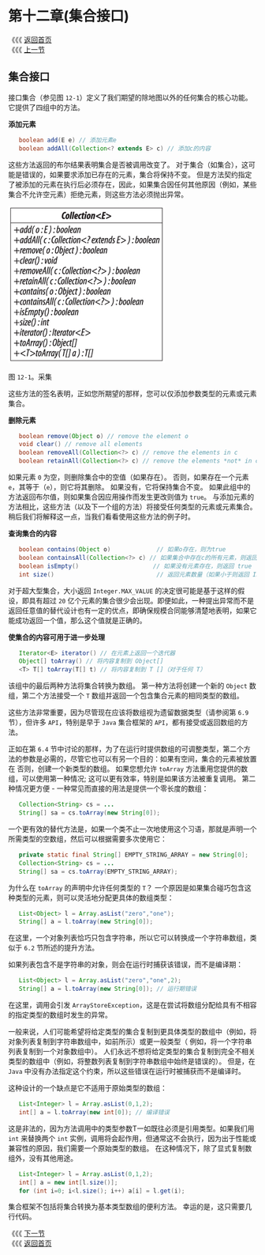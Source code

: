 # 第十二章\(集合接口\)

《《《 [返回首页](../../)  
《《《 [上一节](../di-shi-yi-zhang-chu-bu-cuo-shi/11.5-ji-he-he-xian-cheng-an-quan.md)

## 集合接口

接口集合（参见图 `12-1`）定义了我们期望的除地图以外的任何集合的核心功能。 它提供了四组中的方法。

**添加元素**

```java
   boolean add(E e) // 添加元素e
   boolean addAll(Collection<? extends E> c) // 添加c的内容
```

这些方法返回的布尔结果表明集合是否被调用改变了。 对于集合（如集合），这可能是错误的，如果要求添加已存在的元素，集合将保持不变。 但是方法契约指定了被添加的元素在执行后必须存在，因此，如果集合因任何其他原因（例如，某些集合不允许空元素）拒绝元素，则这些方法必须抛出异常。

![](../../.gitbook/assets/12_1.png)

图 `12-1`。采集

这些方法的签名表明，正如您所期望的那样，您可以仅添加参数类型的元素或元素集合。

**删除元素**

```java
   boolean remove(Object o) // remove the element o
   void clear() // remove all elements
   boolean removeAll(Collection<?> c) // remove the elements in c
   boolean retainAll(Collection<?> c) // remove the elements *not* in c
```

如果元素 `0` 为空，则删除集合中的空值（如果存在）。 否则，如果存在一个元素 `e`，其等于（`e`），则它将其删除。 如果没有，它将保持集合不变。 如果此组中的方法返回布尔值，则如果集合因应用操作而发生更改则值为 `true`。 与添加元素的方法相比，这些方法（以及下一个组的方法）将接受任何类型的元素或元素集合。 稍后我们将解释这一点，当我们看看使用这些方法的例子时。

**查询集合的内容**

```java
   boolean contains(Object o)             // 如果o存在，则为true
   boolean containsAll(Collection<?> c) // 如果集合中存在c的所有元素，则返回 true
   boolean isEmpty()                     // 如果没有元素存在，则返回 true
   int size()                             // 返回元素数量（如果小于则返回 Integer.MAX_VALUE）
```

对于超大型集合，大小返回 `Integer.MAX_VALUE` 的决定很可能是基于这样的假设，即具有超过 `20` 亿个元素的集合很少会出现。即便如此，一种提出异常而不是返回任意值的替代设计也有一定的优点，即确保规模合同能够清楚地表明，如果它能成功返回一个值，那么这个值就是正确的。

**使集合的内容可用于进一步处理**

```java
   Iterator<E> iterator() // 在元素上返回一个迭代器
   Object[] toArray() // 将内容复制到 Object[]
   <T> T[] toArray(T[] t) // 将内容复制到 T []（对于任何 T）
```

该组中的最后两种方法将集合转换为数组。 第一种方法将创建一个新的 `Object` 数组，第二个方法接受一个 `T` 数组并返回一个包含集合元素的相同类型的数组。

这些方法非常重要，因为尽管现在应该将数组视为遗留数据类型（请参阅第 `6.9` 节），但许多 `API`，特别是早于 `Java` 集合框架的 `API`，都有接受或返回数组的方法。

正如在第 `6.4` 节中讨论的那样，为了在运行时提供数组的可调整类型，第二个方法的参数是必需的，尽管它也可以有另一个目的：如果有空间，集合的元素被放置在 否则，创建一个新类型的数组。 如果您想允许 `toArray` 方法重用您提供的数组，可以使用第一种情况; 这可以更有效率，特别是如果该方法被重复调用。 第二种情况更方便 - 一种常见而直接的用法是提供一个零长度的数组：

```java
   Collection<String> cs = ...
   String[] sa = cs.toArray(new String[0]);
```

一个更有效的替代方法是，如果一个类不止一次地使用这个习语，那就是声明一个所需类型的空数组，然后可以根据需要多次使用它：

```java
   private static final String[] EMPTY_STRING_ARRAY = new String[0];
   Collection<String> cs = ...
   String[] sa = cs.toArray(EMPTY_STRING_ARRAY);
```

为什么在 `toArray` 的声明中允许任何类型的 `T`？ 一个原因是如果集合碰巧包含这种类型的元素，则可以灵活地分配更具体的数组类型：

```java
   List<Object> l = Array.asList("zero","one");
   String[] a = l.toArray(new String[0]);
```

在这里，一个对象列表恰巧只包含字符串，所以它可以转换成一个字符串数组，类似于 `6.2` 节所述的提升方法。

如果列表包含不是字符串的对象，则会在运行时捕获该错误，而不是编译期：

```java
   List<Object> l = Array.asList("zero","one",2);
   String[] a = l.toArray(new String[0]); // 运行期错误
```

在这里，调用会引发 `ArrayStoreException`，这是在尝试将数组分配给具有不相容的指定类型的数组时发生的异常。

一般来说，人们可能希望将给定类型的集合复制到更具体类型的数组中（例如，将对象列表复制到字符串数组中，如前所示）或更一般类型（ 例如，将一个字符串列表复制到一个对象数组中）。 人们永远不想将给定类型的集合复制到完全不相关类型的数组中（例如，将整数列表复制到字符串数组中始终是错误的）。 但是，在 `Java` 中没有办法指定这个约束，所以这些错误在运行时被捕获而不是编译时。

这种设计的一个缺点是它不适用于原始类型的数组：

```java
   List<Integer> l = Array.asList(0,1,2);
   int[] a = l.toArray(new int[0]); // 编译错误
```

这是非法的，因为方法调用中的类型参数T一如既往必须是引用类型。如果我们用 `int` 来替换两个 `int` 实例，调用将会起作用，但通常这不会执行，因为出于性能或兼容性的原因，我们需要一个原始类型的数组。 在这种情况下，除了显式复制数组外，没有其他用途。

```java
   List<Integer> l = Array.asList(0,1,2);
   int[] a = new int[l.size()];
   for (int i=0; i<l.size(); i++) a[i] = l.get(i);
```

集合框架不包括将集合转换为基本类型数组的便利方法。 幸运的是，这只需要几行代码。

《《《 [下一节](12.1-shi-yong-ji-he-fang-fa.md)  
《《《 [返回首页](../../)

